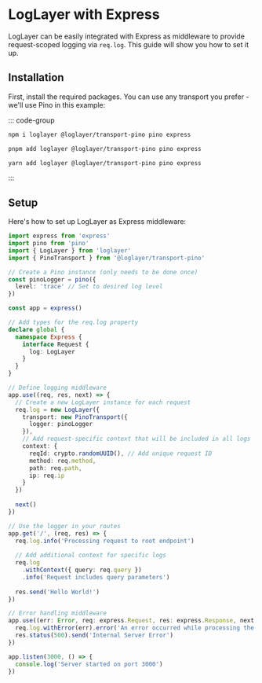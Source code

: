 # LogLayer with Express

LogLayer can be easily integrated with Express as middleware to provide request-scoped logging via `req.log`. This guide will show you how to set it up.

## Installation

First, install the required packages. You can use any transport you prefer - we'll use Pino in this example:

::: code-group

```sh [npm]
npm i loglayer @loglayer/transport-pino pino express
```

```sh [pnpm]
pnpm add loglayer @loglayer/transport-pino pino express
```

```sh [yarn]
yarn add loglayer @loglayer/transport-pino pino express
```

:::

## Setup

Here's how to set up LogLayer as Express middleware:

```typescript
import express from 'express'
import pino from 'pino'
import { LogLayer } from 'loglayer'
import { PinoTransport } from '@loglayer/transport-pino'

// Create a Pino instance (only needs to be done once)
const pinoLogger = pino({
  level: 'trace' // Set to desired log level
})

const app = express()

// Add types for the req.log property
declare global {
  namespace Express {
    interface Request {
      log: LogLayer
    }
  }
}

// Define logging middleware
app.use((req, res, next) => {
  // Create a new LogLayer instance for each request
  req.log = new LogLayer({
    transport: new PinoTransport({
      logger: pinoLogger
    }),
    // Add request-specific context that will be included in all logs
    context: {
      reqId: crypto.randomUUID(), // Add unique request ID
      method: req.method,
      path: req.path,
      ip: req.ip
    }
  })
  
  next()
})

// Use the logger in your routes
app.get('/', (req, res) => {
  req.log.info('Processing request to root endpoint')
  
  // Add additional context for specific logs
  req.log
    .withContext({ query: req.query })
    .info('Request includes query parameters')
  
  res.send('Hello World!')
})

// Error handling middleware
app.use((err: Error, req: express.Request, res: express.Response, next: express.NextFunction) => {
  req.log.withError(err).error('An error occurred while processing the request')
  res.status(500).send('Internal Server Error')
})

app.listen(3000, () => {
  console.log('Server started on port 3000')
})
```

